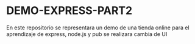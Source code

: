 # DEMO-EXPRESS-PART2
En este repositorio se representara un demo de una tienda online para el aprendizaje de express, node.js y pub se realizara cambia de UI 

